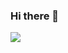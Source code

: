 ### Hi there 👋
![](https://github-readme-stats.vercel.app/api?username=tuichenchuxin)
<!--START_SECTION:waka-->
```text

```
<!--END_SECTION:waka-->
